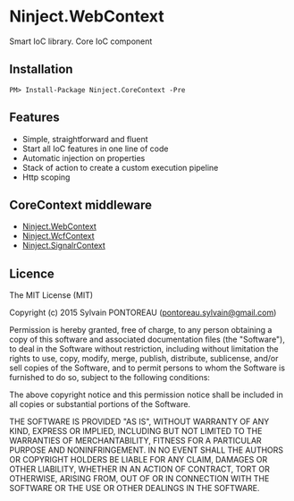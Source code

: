 Ninject.WebContext
=======

Smart IoC library. Core IoC component


## Installation

```
PM> Install-Package Ninject.CoreContext -Pre
```

## Features

  * Simple, straightforward and fluent
  * Start all IoC features in one line of code
  * Automatic injection on properties
  * Stack of action to create a custom execution pipeline
  * Http scoping


## CoreContext middleware

  * [Ninject.WebContext](https://github.com/Vtek/Ninject.WebContext)
  * [Ninject.WcfContext](https://github.com/Vtek/Ninject.WebContext)
  * [Ninject.SignalrContext](https://github.com/Vtek/Ninject.SignalrContext)


## Licence

The MIT License (MIT)

Copyright (c) 2015 Sylvain PONTOREAU (pontoreau.sylvain@gmail.com)

Permission is hereby granted, free of charge, to any person obtaining a copy of
this software and associated documentation files (the "Software"), to deal in
the Software without restriction, including without limitation the rights to
use, copy, modify, merge, publish, distribute, sublicense, and/or sell copies of
the Software, and to permit persons to whom the Software is furnished to do so,
subject to the following conditions:

The above copyright notice and this permission notice shall be included in all
copies or substantial portions of the Software.

THE SOFTWARE IS PROVIDED "AS IS", WITHOUT WARRANTY OF ANY KIND, EXPRESS OR
IMPLIED, INCLUDING BUT NOT LIMITED TO THE WARRANTIES OF MERCHANTABILITY, FITNESS
FOR A PARTICULAR PURPOSE AND NONINFRINGEMENT. IN NO EVENT SHALL THE AUTHORS OR
COPYRIGHT HOLDERS BE LIABLE FOR ANY CLAIM, DAMAGES OR OTHER LIABILITY, WHETHER
IN AN ACTION OF CONTRACT, TORT OR OTHERWISE, ARISING FROM, OUT OF OR IN
CONNECTION WITH THE SOFTWARE OR THE USE OR OTHER DEALINGS IN THE SOFTWARE.
